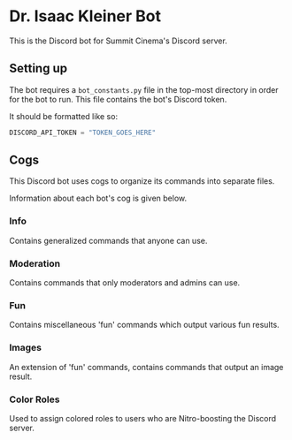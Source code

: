 # Dr. Isaac Kleiner Bot
This is the Discord bot for Summit Cinema's Discord server.

## Setting up
The bot requires a `bot_constants.py` file in the top-most directory in order for the bot to run. This file contains the bot's Discord token.

It should be formatted like so:
```py
DISCORD_API_TOKEN = "TOKEN_GOES_HERE"
```

## Cogs
This Discord bot uses cogs to organize its commands into separate files.

Information about each bot's cog is given below.

### Info
Contains generalized commands that anyone can use.

### Moderation
Contains commands that only moderators and admins can use.

### Fun
Contains miscellaneous 'fun' commands which output various fun results.

### Images
An extension of 'fun' commands, contains commands that output an image result.

### Color Roles
Used to assign colored roles to users who are Nitro-boosting the Discord server.
